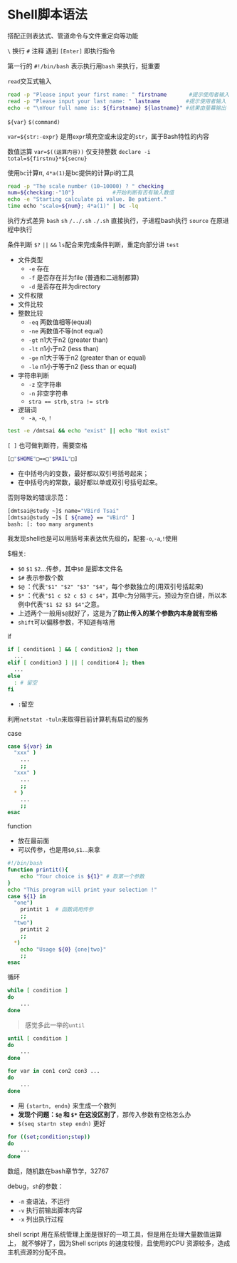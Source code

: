 # Shell脚本语法

搭配正则表达式、管道命令与文件重定向等功能

`\` 换行
`#` 注释
遇到 `[Enter]` 即执行指令

第一行的 `#!/bin/bash` 表示执行用`bash` 来执行，挺重要

`read`交互式输入
```bash
read -p "Please input your first name: " firstname       #提示使用者输入 
read -p "Please input your last name: " lastname        #提示使用者输入 
echo -e "\nYour full name is: ${firstname} ${lastname}" #结果由萤幕输出
```
`${var}` `$(command)`

`var=${str:-expr}` 是用`expr`填充空或未设定的`str`，属于Bash特性的内容

数值运算 
`var=$((运算内容))` 仅支持整数
`declare -i total=${firstnu}*${secnu}` 

使用`bc`计算π, `4*a(1)`是bc提供的计算pi的工具
```sh
read -p "The scale number (10~10000) ? " checking
num=${checking:-"10"}            #开始判断有否有输入数值
echo -e "Starting calculate pi value. Be patient."
time echo "scale=${num}; 4*a(1)" | bc -lq
```

执行方式差异
`bash` `sh` `/../.sh` `./.sh` 直接执行，子进程bash执行
`source` 在原进程中执行

条件判断
`$?` `||` `&&` `ls`配合来完成条件判断，重定向部分讲
`test`
- 文件类型
  - `-e` 存在
  - `-f` 是否存在并为file (普通和二进制都算)
  - `-d` 是否存在并为directory
- 文件权限
- 文件比较
- 整数比较
  - `-eq` 两数值相等(equal)
  - `-ne` 两数值不等(not equal)
  - `-gt` n1大于n2 (greater than)
  - `-lt` n1小于n2 (less than)
  - `-ge` n1大于等于n2 (greater than or equal)
  - `-le` n1小于等于n2 (less than or equal)
- 字符串判断
  - `-z` 空字符串
  - `-n` 非空字符串
  - `stra == strb`, `stra != strb`
- 逻辑词
  - `-a`, `-o`, `!`

```sh
test -e /dmtsai && echo "exist" || echo "Not exist" 
```

`[ ]` 也可做判断符，需要空格
```sh
[□"$HOME"□==□"$MAIL"□]
```
- 在中括号内的变数，最好都以双引号括号起来；
- 在中括号内的常数，最好都以单或双引号括号起来。
  
否则导致的错误示范：
```sh
[dmtsai@study ~]$ name="VBird Tsai" 
[dmtsai@study ~]$ [ ${name} == "VBird" ]
bash: [: too many arguments
```

我发现shell也是可以用括号来表达优先级的，配套`-o`,`-a`,`!`使用

$相关:
- `$0` `$1` `$2`...传参，其中`$0` 是脚本文件名
- `$#` 表示参数个数
- `$@` ：代表`"$1" "$2" "$3" "$4"`，每个参数独立的(用双引号括起来)
- `$*` ：代表`"$1 c $2 c $3 c $4"`，其中`c`为分隔字元，预设为空白键，所以本例中代表`"$1 $2 $3 $4"`之意。
- 上述两个一般用`$@`就好了，这是为了**防止传入的某个参数内本身就有空格**
- `shift`可以偏移参数，不知道有啥用

if
```sh
if [ condition1 ] && [ condition2 ]; then
  ...
elif [ condition3 ] || [ condition4 ]; then
  ...
else
  : # 留空
fi
```
- `:`留空

利用`netstat -tuln`来取得目前计算机有启动的服务


case
```sh
case ${var} in
  "xxx" )
    ...
    ;;
  "xxx" )
    ...
    ;;
  * )
    ...
    ;;
esac
```

function
- 放在最前面
- 可以传参，也是用`$0`,`$1`...来拿 
```sh
#!/bin/bash
function printit(){
	echo "Your choice is ${1}" # 取第一个参数
}
echo "This program will print your selection !"
case ${1} in
  "one")
	printit 1  # 函数调用传参
	;;
  "two")
	printit 2
	;;
  *)
	echo "Usage ${0} {one|two}"
	;;
esac
```

循环

```sh
while [ condition ] 
do
	...
done
```
> 感觉多此一举的`until`
```sh 
until [ condition ]
do
	...
done
```

```sh
for var in con1 con2 con3 ...
do
	...
done
```
- 用 `{startn, endn}` 来生成一个数列
- **发现个问题：`$@` 和 `$*` 在这没区别了**，那传入参数有空格怎么办
- `$(seq startn step endn)` 更好

```sh
for ((set;condition;step))
do
	...
done
```

数组，随机数在bash章节学，32767

debug，`sh`的参数：
- `-n` 查语法，不运行
- `-v` 执行前输出脚本内容
- `-x` 列出执行过程

shell script 用在系统管理上面是很好的一项工具，但是用在处理大量数值运算上， 就不够好了，因为Shell scripts 的速度较慢，且使用的CPU 资源较多，造成主机资源的分配不良。